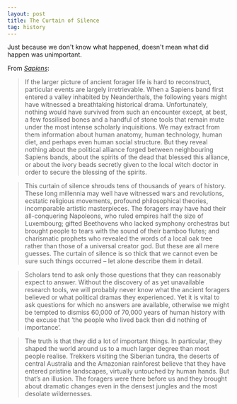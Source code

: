 ```yaml
---
layout: post
title: The Curtain of Silence
tag: history
---
```


Just because we don't know what happened, doesn't mean what did happen was unimportant.

From _[Sapiens](https://www.ynharari.com/book/sapiens-2/)_:

> If the larger picture of ancient forager life is hard to reconstruct, particular events are largely irretrievable. When a Sapiens band first entered a valley inhabited by Neanderthals, the following years might have witnessed a breathtaking historical drama. Unfortunately, nothing would have survived from such an encounter except, at best, a few fossilised bones and a handful of stone tools that remain mute under the most intense scholarly inquisitions. We may extract from them information about human anatomy, human technology, human diet, and perhaps even human social structure. But they reveal nothing about the political alliance forged between neighbouring Sapiens bands, about the spirits of the dead that blessed this alliance, or about the ivory beads secretly given to the local witch doctor in order to secure the blessing of the spirits.

> This curtain of silence shrouds tens of thousands of years of history. These long millennia may well have witnessed wars and revolutions, ecstatic religious movements, profound philosophical theories, incomparable artistic masterpieces. The foragers may have had their all-conquering Napoleons, who ruled empires half the size of Luxembourg; gifted Beethovens who lacked symphony orchestras but brought people to tears with the sound of their bamboo flutes; and charismatic prophets who revealed the words of a local oak tree rather than those of a universal creator god. But these are all mere guesses. The curtain of silence is so thick that we cannot even be sure such things occurred – let alone describe them in detail.

> Scholars tend to ask only those questions that they can reasonably expect to answer. Without the discovery of as yet unavailable research tools, we will probably never know what the ancient foragers believed or what political dramas they experienced. Yet it is vital to ask questions for which no answers are available, otherwise we might be tempted to dismiss 60,000 of 70,000 years of human history with the excuse that ‘the people who lived back then did nothing of importance’.

> The truth is that they did a lot of important things. In particular, they shaped the world around us to a much larger degree than most people realise. Trekkers visiting the Siberian tundra, the deserts of central Australia and the Amazonian rainforest believe that they have entered pristine landscapes, virtually untouched by human hands. But that’s an illusion. The foragers were there before us and they brought about dramatic changes even in the densest jungles and the most desolate wildernesses.